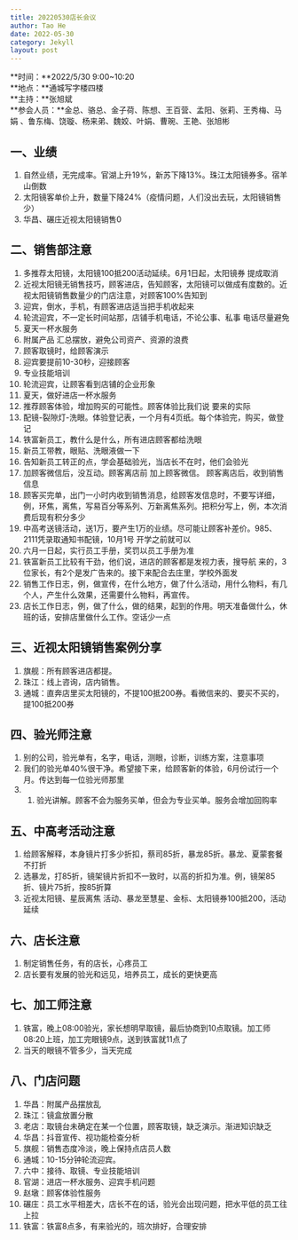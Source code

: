 ```yaml
---
title: 20220530店长会议
author: Tao He
date: 2022-05-30
category: Jekyll
layout: post
---
```




**时间：**2022/5/30 9:00~10:20  
**地点：**通城写字楼四楼  
**主持：**张旭斌  
**参会人员：**金总、骆总、金子荷、陈想、王百营、孟阳、张莉、王秀梅、马娟 、鲁东梅、饶璇、杨来弟、魏姣、叶娟、曹琬、王艳、张旭彬  



## 一、业绩

1. 自然业绩，无完成率。官湖上升19%，新苏下降13%。珠江太阳镜券多。宿羊山倒数
2. 太阳镜客单价上升，数量下降24%（疫情问题，人们没出去玩，太阳镜销售少）
3. 华昌、碾庄近视太阳镜销售0

## 二、销售部注意

1. 多推荐太阳镜，太阳镜100抵200活动延续。6月1日起，太阳镜券 提成取消
2. 近视太阳镜无销售技巧，顾客进店，告知顾客，太阳镜可以做成有度数的。近视太阳镜销售数量少的门店注意，对顾客100%告知到
3. 迎宾，倒水，手机，有顾客进店适当把手机收起来
4. 轮流迎宾，不一定长时间站那，店铺手机电话，不论公事、私事 电话尽量避免
5. 夏天一杯水服务
6. 附属产品 汇总摆放，避免公司资产、资源的浪费
2. 顾客取镜时，给顾客演示
3. 迎宾要提前10-30秒，迎接顾客
4. 专业技能培训
5. 轮流迎宾，让顾客看到店铺的企业形象
6. 夏天，做好进店一杯水服务
7. 推荐顾客体验，增加购买的可能性。顾客体验比我们说 要来的实际
8. 配镜-裂隙灯-洗眼。体验登记表，一个月有4页纸。每个体验完，购买，做登记
9. 铁富新员工，教什么是什么，所有进店顾客都给洗眼
10. 新员工带教，眼贴、洗眼液做一下
11. 告知新员工转正的点，学会基础验光，当店长不在时，他们会验光
12. 加顾客微信后，没互动。顾客离店前 加上顾客微信。 顾客离店后，收到销售信息
13. 顾客买完单，出门一小时内收到销售消息，给顾客发信息时，不要写详细，例，环焦，离焦，写易百分等系列、万新离焦系列。把积分写上，例，本次消费后现有积分多少
14. 中高考送镜活动，送1万，要产生1万的业绩。尽可能让顾客补差价。985、2111凭录取通知书配镜，10月1号 开学之前就可以
15. 六月一日起，实行员工手册，奖罚以员工手册为准
16. 铁富新员工比较有干劲，他们说，进店的顾客都是发视力表，搜导航 来的，3位家长，有2个是发广告来的。接下来配合去庄里，学校外面发
17. 销售工作日志，例，做宣传，在什么地方，做了什么活动，用什么物料，有几个人，产生什么效果，还需要什么物料，再宣传。
18. 店长工作日志，例，做了什么，做的结果，起到的作用。明天准备做什么，休班的话，安排店里做什么工作。空话少一点




## 三、近视太阳镜销售案例分享

1. 旗舰：所有顾客进店都提。
2. 珠江：线上咨询，店内销售。
3. 通城：直奔店里买太阳镜的，不提100抵200券。看微信来的、要买不买的，提100抵200券

## 四、验光师注意

1. 别的公司，验光单有，名字，电话，测眼，诊断，训练方案，注意事项
2. 我们的验光单40%很干净。希望接下来，给顾客新的体验，6月份试行一个月。传达到每一位验光师那里
3. 1. 验光讲解。顾客不会为服务买单，但会为专业买单。服务会增加回购率

## 五、中高考活动注意

1. 给顾客解释，本身镜片打多少折扣，蔡司85折，暴龙85折。暴龙、夏蒙套餐不打折
2. 选暴龙，打85折，镜架镜片折扣不一致时，以高的折扣为准。例，镜架85折、镜片75折，按85折算
3. 近视太阳镜、星辰离焦 活动、暴龙至慧星、金标、太阳镜券100抵200，活动延续

## 六、店长注意

1. 制定销售任务，有的店长，心疼员工
2. 店长要有发展的验光和远见，培养员工，成长的更快更高


## 七、加工师注意
1. 铁富，晚上08:00验光，家长想明早取镜，最后协商到10点取镜。加工师 08:20上班，加工完眼镜9点，送到铁富就11点了
2. 当天的眼镜不管多少，当天完成



## 八、门店问题

1. 华昌：附属产品摆放乱
2. 珠江：镜盒放置分散
3. 老店：取镜台未确定在某一个位置，顾客取镜，缺乏演示。渐进知识缺乏
4. 华昌：抖音宣传、视功能检查分析
5. 旗舰：销售态度冷淡，晚上保持点店员人数
6. 通城：10-15分钟轮流迎宾。
7. 六中：接待、取镜、专业技能培训
8. 官湖：进店一杯水服务、迎宾手机问题
9. 赵墩：顾客体验性服务
10. 碾庄：员工水平相差大，店长不在的话，验光会出现问题，把水平低的员工往上拉
11. 铁富：铁富8点多，有来验光的，班次排好，合理安排





